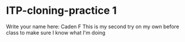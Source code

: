 # ITP-cloning-practice 1
Write your name here: Caden F
This is my second try on my own before class to make sure I know what I'm doing 
